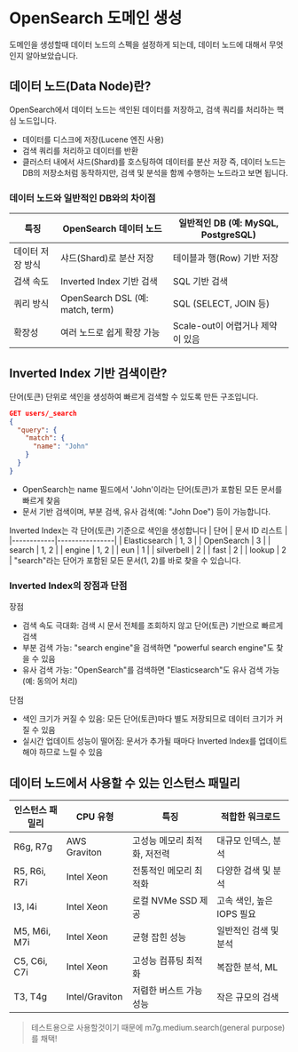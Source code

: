 # OpenSearch 도메인 생성

도메인을 생성할때 데이터 노드의 스펙을 설정하게 되는데, 데이터 노드에 대해서 무엇인지 알아보았습니다.

## 데이터 노드(Data Node)란?
OpenSearch에서 데이터 노드는 색인된 데이터를 저장하고, 검색 쿼리를 처리하는 핵심 노드입니다.

- 데이터를 디스크에 저장(Lucene 엔진 사용)
- 검색 쿼리를 처리하고 데이터를 반환
- 클러스터 내에서 샤드(Shard)를 호스팅하여 데이터를 분산 저장
즉, 데이터 노드는 DB의 저장소처럼 동작하지만, 검색 및 분석을 함께 수행하는 노드라고 보면 됩니다.


### 데이터 노드와 일반적인 DB와의 차이점
| 특징               | OpenSearch 데이터 노드               | 일반적인 DB (예: MySQL, PostgreSQL)     |
|--------------------|--------------------------------------|----------------------------------------|
| 데이터 저장 방식    | 샤드(Shard)로 분산 저장              | 테이블과 행(Row) 기반 저장            |
| 검색 속도           | Inverted Index 기반 검색             | SQL 기반 검색                         |
| 쿼리 방식           | OpenSearch DSL (예: match, term)     | SQL (SELECT, JOIN 등)                 |
| 확장성              | 여러 노드로 쉽게 확장 가능           | Scale-out이 어렵거나 제약이 있음      |


## Inverted Index 기반 검색이란?
단어(토큰) 단위로 색인을 생성하여 빠르게 검색할 수 있도록 만든 구조입니다.
```json
GET users/_search
{
  "query": {
    "match": {
      "name": "John"
    }
  }
}
```
- OpenSearch는 name 필드에서 'John'이라는 단어(토큰)가 포함된 모든 문서를 빠르게 찾음
- 문서 기반 검색이며, 부분 검색, 유사 검색(예: "John Doe") 등이 가능합니다.

Inverted Index는 각 단어(토큰) 기준으로 색인을 생성합니다
| 단어       | 문서 ID 리스트 |
|------------|----------------|
| Elasticsearch | 1, 3           |
| OpenSearch    | 3              |
| search        | 1, 2           |
| engine        | 1, 2           |
| eun      | 1              |
| silverbell           | 2              |
| fast          | 2              |
| lookup        | 2              |
"search"라는 단어가 포함된 모든 문서(1, 2)를 바로 찾을 수 있습니다.


### Inverted Index의 장점과 단점
장점
- 검색 속도 극대화: 검색 시 문서 전체를 조회하지 않고 단어(토큰) 기반으로 빠르게 검색
- 부분 검색 가능: "search engine"을 검색하면 "powerful search engine"도 찾을 수 있음
- 유사 검색 가능: "OpenSearch"를 검색하면 "Elasticsearch"도 유사 검색 가능 (예: 동의어 처리)

단점
- 색인 크기가 커질 수 있음: 모든 단어(토큰)마다 별도 저장되므로 데이터 크기가 커질 수 있음
- 실시간 업데이트 성능이 떨어짐: 문서가 추가될 때마다 Inverted Index를 업데이트해야 하므로 느릴 수 있음

## 데이터 노드에서 사용할 수 있는 인스턴스 패밀리
| 인스턴스 패밀리  | CPU 유형         | 특징                                | 적합한 워크로드           |
|------------------|------------------|-------------------------------------|---------------------------|
| R6g, R7g         | AWS Graviton     | 고성능 메모리 최적화, 저전력        | 대규모 인덱스, 분석       |
| R5, R6i, R7i     | Intel Xeon       | 전통적인 메모리 최적화              | 다양한 검색 및 분석      |
| I3, I4i          | Intel Xeon       | 로컬 NVMe SSD 제공                  | 고속 색인, 높은 IOPS 필요 |
| M5, M6i, M7i     | Intel Xeon       | 균형 잡힌 성능                      | 일반적인 검색 및 분석    |
| C5, C6i, C7i     | Intel Xeon       | 고성능 컴퓨팅 최적화                | 복잡한 분석, ML          |
| T3, T4g          | Intel/Graviton   | 저렴한 버스트 가능 성능            | 작은 규모의 검색         |

> 테스트용으로 사용할것이기 때문에 m7g.medium.search(general purpose)를 채택!
